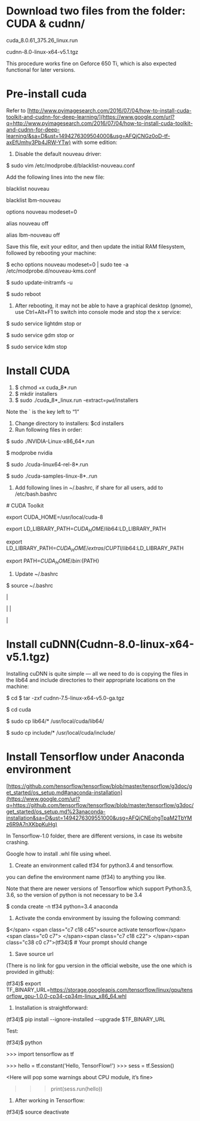 # <span class="c5 c10">Download two files from the folder: CUDA & cudnn/</span>

<span class="c2 c5">cuda_8.0.61_375.26_linux.run</span>

<span class="c2 c5">cudnn-8.0-linux-x64-v5.1.tgz</span>

<span class="c2 c5"></span>

<span class="c2 c5">This procedure works fine on Geforce 650 Ti, which is also expected functional for later versions.</span>

<span class="c2 c5"></span>

# <span class="c10 c5">Pre-install cuda</span>

<span>Refer to</span> <span class="c37">[http://www.pyimagesearch.com/2016/07/04/how-to-install-cuda-toolkit-and-cudnn-for-deep-learning/](https://www.google.com/url?q=http://www.pyimagesearch.com/2016/07/04/how-to-install-cuda-toolkit-and-cudnn-for-deep-learning/&sa=D&ust=1494276309504000&usg=AFQjCNGz0oD-tf-axEfUmhy3Pb4JRW-YTw)</span><span class="c2 c5"> with some edition:</span>

<span class="c2 c5"></span>

1.  <span class="c2 c5">Disable the default  nouveau driver:</span>

<span class="c20">        </span><span class="c2 c0">$ sudo vim /etc/modprobe.d/blacklist-nouveau.conf</span>

<span class="c2 c5 c18"></span>

<span class="c2 c5">Add the following lines into the new file:</span>

<span class="c2 c0">blacklist nouveau</span>

<span class="c2 c0">blacklist lbm-nouveau</span>

<span class="c2 c0">options nouveau modeset=0</span>

<span class="c2 c0">alias nouveau off</span>

<span class="c2 c0">alias lbm-nouveau off</span>

<span class="c2 c6"></span>

<span class="c2 c5">Save this file, exit your editor, and then update the initial RAM filesystem, followed by rebooting your machine:</span>

<span class="c2 c0">$ echo options nouveau modeset=0 | sudo tee -a /etc/modprobe.d/nouveau-kms.conf</span>

<span class="c2 c0"></span>

<span class="c2 c0">$ sudo update-initramfs -u</span>

<span class="c2 c0">$ sudo reboot</span>

<span class="c2 c5"></span>

1.  <span class="c2 c5"> After rebooting, it may not be able to have a graphical desktop (gnome),  use Ctrl+Alt+F1 to switch into console mode and stop the x service:</span>

<span>        </span><span class="c20 c25">$ sudo service lightdm stop</span><span class="c2 c20">  or</span>

<span class="c20">        </span><span class="c20 c25">$ sudo service gdm stop        </span><span class="c20">or</span>

<span class="c20 c25 c38">$ sudo service kdm stop</span>

<span class="c2 c20"></span>

<span class="c2 c5"></span>

<span class="c2 c5"></span>

# <span class="c10 c5">Install CUDA</span>

1.  <span class="c0">$ chmod +x cuda_8*.run</span>
2.  <span class="c2 c0">$ mkdir installers</span>
3.  <span class="c0">$ sudo</span> <span class="c0">./cuda_8*_linux.run</span><span class="c0"> -extract=`pwd`/installers</span><span class="c6"> </span><span class="c2 c5"> </span>

<span class="c2 c5">Note the ` is the key left to “1”</span>

<span class="c34"></span>

1.  <span>Change directory to  installers:</span> <span class="c6">$cd installers</span>
2.  <span class="c2 c5"> Run following files in order:</span>

<span class="c0 c2">$ sudo ./NVIDIA-Linux-x86_64*.run</span>

<span class="c2 c0">$ modprobe nvidia</span>

<span class="c2 c0">$ sudo ./cuda-linux64-rel-8*.run</span>

<span class="c0">$ sudo ./cuda-samples-linux-8*..run</span>

<span class="c2 c5"></span>

1.  <span>Add following lines in ~/.bashrc,</span><span class="c41"> if share for all users, add to /etc/bash.bashrc</span>

<span class="c2 c0"># CUDA Toolkit</span>

<span class="c2 c0">export CUDA_HOME=/usr/local/cuda-8</span>

<span class="c2 c0">export LD_LIBRARY_PATH=${CUDA_HOME}/lib64:$LD_LIBRARY_PATH</span>

<span class="c2 c0">export LD_LIBRARY_PATH=${CUDA_HOME}/extras/CUPTI/lib64:$LD_LIBRARY_PATH</span>

<span class="c0">export PATH=${CUDA_HOME}/bin:${PATH}</span>

<span class="c2 c5"> </span>

1.  <span class="c2 c5"> Update ~/.bashrc</span>

<span class="c0">$ source ~/.bashrc</span>

<a id="t.98d504f52e082efa9fe04b41853ac9ee1080f659"></a><a id="t.0"></a>

| 

<span class="c28"></span>

 |
| 

<span class="c28"></span>

 |

# <span>Install cuDNN(</span><span class="c48">Cudnn-8.0-linux-x64-v5.1.tgz</span><span>)</span>

<span>Installing cuDNN is quite simple — all we need to do is copying the files in the</span> <span class="c14">lib64</span><span class="c14"> </span><span> and</span> <span class="c14">include</span><span class="c14"> </span><span class="c2 c5"> directories to their appropriate locations on the machine:</span>

<span class="c2 c0">$ cd <cudnn path>
        $ tar -zxf cudnn-7.5-linux-x64-v5.0-ga.tgz</span>

<span class="c2 c0">$ cd cuda</span>

<span class="c2 c0">$ sudo cp lib64/* /usr/local/cuda/lib64/</span>

<span class="c0">$ sudo cp include/* /usr/local/cuda/include/</span>

<span class="c2 c5"></span>

<span class="c2 c5"></span>

<span class="c2 c5"></span>

# <span class="c10 c5">Install Tensorflow under Anaconda environment</span>

<span class="c37">[https://github.com/tensorflow/tensorflow/blob/master/tensorflow/g3doc/get_started/os_setup.md#anaconda-installation](https://www.google.com/url?q=https://github.com/tensorflow/tensorflow/blob/master/tensorflow/g3doc/get_started/os_setup.md%23anaconda-installation&sa=D&ust=1494276309551000&usg=AFQjCNEohgTpaM2TbYMz6R9A7nXKbpKuHg)</span>

<span class="c2 c5">In Tensorflow-1.0 folder, there are different versions, in case its website crashing.</span>

<span class="c2 c5">Google how to install .whl file using wheel.</span>

<span class="c2 c5"></span>

1.  <span class="c35 c5 c42">Create an environment called tf34 for python3.4 and tensorflow.</span>

<span class="c1">you can define the environment name (tf34) to anything you like.</span>

<span class="c5 c39">Note that there are newer versions of Tensorflow which support Python3.5, 3.6, so the version of python is not necessary to be 3.4</span>

<span class="c2 c0">$ conda create -n tf34 python=3.4 anaconda</span>

<span class="c2 c0"></span>

<span class="c2 c0"></span>

1.  <span class="c42 c35 c5">Activate the conda environment by issuing the following command:</span>

<span class="c35 c18">        </span><span class="c0 c7">$</span> <span class="c7 c18 c45">source activate tensorflow</span><span class="c0 c7">
</span><span class="c7 c18 c22">         </span><span class="c38 c0 c7">(tf34)$  # Your prompt should change</span>

<span class="c42 c35 c5"></span>

1.  <span class="c19"> Save source url</span>

<span class="c17">(There is no link for gpu version in the official website, use the one which is provided in github):</span>

<span class="c0">(</span><span class="c0">tf34</span><span class="c0">)$</span> <span class="c0">export</span><span class="c0"> TF_BINARY_URL=https://storage.googleapis.com/tensorflow/linux/gpu/tensorflow_gpu-1.0.0-cp34-cp34m-linux_x86_64.whl</span><span class="c0 c42 c43 c24">
</span>

<span class="c42 c20 c23 c43"></span>

1.  <span class="c19"> Installation is straightforward:</span>

<span class="c0 c35">        </span><span class="c2 c0">(tf34)$ pip install --ignore-installed --upgrade $TF_BINARY_URL</span>

<span class="c2 c0"></span>

<span class="c0">        </span><span class="c5 c30">Test:</span>

<span class="c0 c24">        (tf34)</span><span class="c0 c24">$</span> <span class="c0 c42 c24 c47">python</span>

<span class="c0 c24">        </span><span class="c22 c23 c7">>>></span> <span class="c23 c7 c32">import tensorflow as tf</span>

<span class="c22 c7 c23">       <there will be information which show successfully detecting CUDA devices>
        >>></span> <span class="c23 c7 c46">hello = tf.constant('Hello, TensorFlow!')</span><span class="c22 c23 c7">        >>></span> <span class="c32 c23 c7">sess = tf.Session()</span>

<span class="c22 c23 c7">       <Here will pop some warnings about CPU module, it’s fine>
>>></span> <span class="c32 c23 c7">print(sess.run(hello))</span>

<span class="c2 c0"></span>

<span class="c2 c0"></span>

1.  <span class="c19"> After working in Tensorflow:</span>

<span class="c0 c35">        (tf34)$ source deactivate</span>

<span class="c0">        </span>

<span class="c42 c20 c23 c43"></span>

<span class="c2 c5"></span>

<span class="c2 c5">         </span>

<span> </span>

<span class="c2 c6"></span>

<span class="c2 c6"></span>

<span class="c2 c6"></span>

<span class="c2 c5"></span>

<span class="c2 c5"></span>

<span class="c2 c5"></span>
